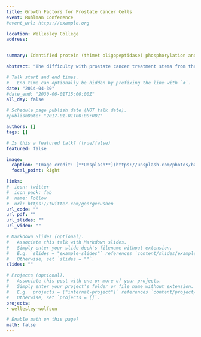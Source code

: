 ```yaml
---
title: Growth Factors for Prostate Cancer Cells
event: Ruhlman Conference
#event_url: https://example.org

location: Wellesley College
address:
 

summary: Identified protein (thimet oligopeptidase) phosphorylation and how that relates to prostate tumor cell proliferation in vitro

abstract: "The difficulty with prostate cancer treatment stems from the sensitivity change towards androgens as the cancer develops. Dihydrotestosterone, an androgen, and gonadotropic releasing hormone (GnRH), a peptide, are growth factors responsible for the proliferation of prostate cancer cells. The enzyme thimet oligopeptidase (TOP) has the potential to break down the growth factors for insensitive cells, especially GnRH, a crucial regulator in the hypothalamic-pituitary-gonadal axis. If this holds true, TOP plays an important regulatory role in steroid hormone production that may have implications for treatment. In order to determine the effects of TOP in this process, androgen-sensitive prostate cancer cells were treated with the steroids estradiol or dihydrotestosterone, or with GnRH, and the levels of TOP quantified. Additionally, it is known that phosphorylation of TOP decreases its affinity for GnRH but increases the turnover rate. To conclude whether phosphorylation is important in GnRH hydrolysis in cancer cells, we are developing methods to identify phosphorylation using mass spectrometry."

# Talk start and end times.
#   End time can optionally be hidden by prefixing the line with `#`.
date: "2014-04-30"
#date_end: "2030-06-01T15:00:00Z"
all_day: false

# Schedule page publish date (NOT talk date).
#publishDate: "2017-01-01T00:00:00Z"

authors: []
tags: []

# Is this a featured talk? (true/false)
featured: false

image:
  caption: 'Image credit: [**Unsplash**](https://unsplash.com/photos/bzdhc5b3Bxs)'
  focal_point: Right

links:
#- icon: twitter
#  icon_pack: fab
#  name: Follow
#  url: https://twitter.com/georgecushen
url_code: ""
url_pdf: ""
url_slides: ""
url_video: ""

# Markdown Slides (optional).
#   Associate this talk with Markdown slides.
#   Simply enter your slide deck's filename without extension.
#   E.g. `slides = "example-slides"` references `content/slides/example-slides.md`.
#   Otherwise, set `slides = ""`.
slides: ""

# Projects (optional).
#   Associate this post with one or more of your projects.
#   Simply enter your project's folder or file name without extension.
#   E.g. `projects = ["internal-project"]` references `content/project/deep-learning/index.md`.
#   Otherwise, set `projects = []`.
projects:
- wellesley-wolfson

# Enable math on this page?
math: false
---
```



